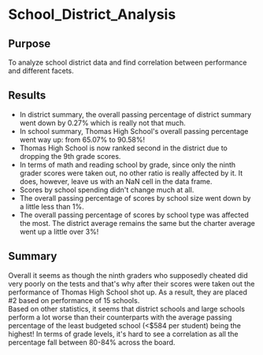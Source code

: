 # School_District_Analysis
## Purpose
To analyze school district data and find correlation between performance and different facets.

## Results
- In district summary, the overall passing percentage of district summary went down by 0.27% which is really not that much.
- In school summary, Thomas High School's overall passing percentage went way up: from 65.07% to 90.58%!
- Thomas High School is now ranked second in the district due to dropping the 9th grade scores.
- In terms of math and reading school by grade, since only the ninth grader scores were taken out, no other ratio is really affected by it. It does, however, leave us with an NaN cell in the data frame.
- Scores by school spending didn't change much at all.
- The overall passing percentage of scores by school size went down by a little less than 1%.
- The overall passing percentage of scores by school type was affected the most. The district average remains the same but the charter average went up a little over 3%!

## Summary
Overall it seems as though the ninth graders who supposedly cheated did very poorly on the tests and that's why after their scores were taken out the performance of Thomas High School shot up. As a result, they are placed #2 based on performance of 15 schools.<br />
Based on other statistics, it seems that district schools and large schools perform a lot worse than their counterparts with the average passing percentage of the least budgeted school (<$584 per student) being the highest! In terms of grade levels, it's hard to see a correlation as all the percentage fall between 80-84% across the board.